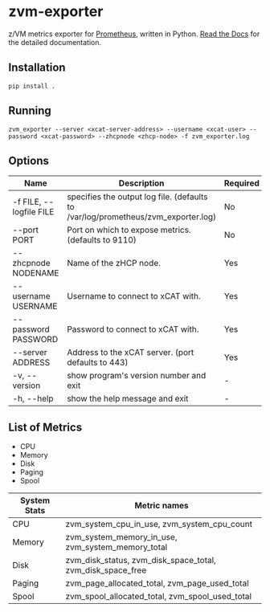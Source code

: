 # zvm-exporter 

z/VM metrics exporter for [Prometheus](https://github.com/prometheus/prometheus), written in Python.
[Read the Docs](https://zvm-exporter.readthedocs.io) for the detailed documentation. 

## Installation

    pip install .

## Running

    zvm_exporter --server <xcat-server-address> --username <xcat-user> --password <xcat-password> --zhcpnode <zhcp-node> -f zvm_exporter.log

## Options

| Name                    | Description                                                                       | Required |
| ----------------------- | --------------------------------------------------------------------------------- | -------- |
| -f FILE, --logfile FILE | specifies the output log file. (defaults to /var/log/prometheus/zvm_exporter.log) | No       |
| --port PORT             | Port on which to expose metrics. (defaults to 9110)                               | No       |
| --zhcpnode NODENAME     | Name of the zHCP node.                                                            | Yes      |
| --username USERNAME     | Username to connect to xCAT with.                                                 | Yes      |
| --password PASSWORD     | Password to connect to xCAT with.                                                 | Yes      |
| --server ADDRESS        | Address to the xCAT server. (port defaults to 443)                                | Yes      |
| -v, --version           | show program's version number and exit                                            | -        |
| -h, --help              | show the help message and exit                                                    | -        |

## List of Metrics

* CPU
* Memory
* Disk
* Paging
* Spool

| System Stats | Metric names                                                        |
| ------------ | ------------------------------------------------------------------- |
| CPU          | zvm\_system\_cpu\_in\_use, zvm\_system\_cpu\_count                  |
| Memory       | zvm\_system\_memory\_in\_use, zvm\_system\_memory\_total            |
| Disk         | zvm\_disk\_status, zvm\_disk\_space\_total, zvm\_disk\_space\_free  |
| Paging       | zvm\_page\_allocated\_total, zvm\_page\_used\_total                 |
| Spool        | zvm\_spool\_allocated\_total, zvm\_spool\_used\_total               |
